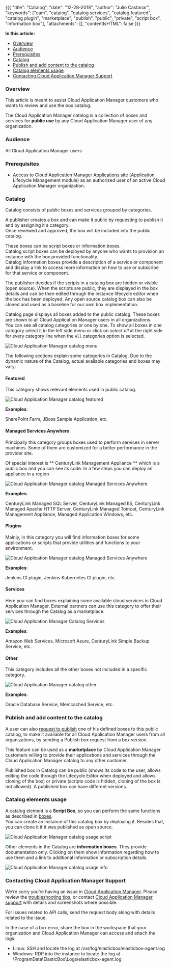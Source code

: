 {{{
"title": "Catalog",
"date": "12-28-2018",
"author": "Julio Castanar",
"keywords": ["cam", "catalog", "catalog services", "catalog featured", "catalog plugin", "marketplace", "publish", "public", "private", "script box", "information box"],
"attachments": [],
"contentIsHTML": false
}}}


**In this article:**

* [Overview](#overview)
* [Audience](#audience)
* [Prerequisites](#prerequisites)
* [Catalog](#catalog)
* [Publish and add content to the catalog](#publish-and-add-content-to-the-catalog)
* [Catalog elements usage](#catalog-elements-usage)
* [Contacting Cloud Application Manager Support](#contacting-cloud-application-manager-support)



### Overview

This article is meant to assist Cloud Application Manager customers who wants to review and use the box catalog.  

The Cloud Application Manager catalog is a collection of boxes and services for **public use** by any Cloud Application Manager user of any organization. 



### Audience

All Cloud Application Manager users

### Prerequisites

* Access to Cloud Application Manager [Applications site](https://cam.ctl.io/#/dashboard) (Application Lifecycle Management module) as an authorized user of an active Cloud Application Manager organization.


### Catalog

Catalog consists of public boxes and services grouped by categories. 

A publisher creates a box and can make it public by requesting to publish it and by assigning it a category.  
Once reviewed and approved, the box will be included into the public catalog.


These boxes can be script boxes or information boxes.  
Catalog script boxes can be deployed by anyone who wants to provision an instance with the box provided functionality.  
Catalog information boxes provide a description of a service or component and display a link to access more information on how to use or subscribe for that service or component.

The publisher decides if the scripts in a catalog box are hidden or visible (open source). When the scripts are public, they are displayed in the box details and can be then edited through the instance lifecycle editor when the box has been deployed. Any open source catalog box can also be cloned and used as a baseline for our own box implementation.

Catalog page displays all boxes added to the public catalog. These boxes are shown to all Cloud Application Manager users in all organizations.  
You can see all catalog categories or one by one. To show all boxes in one category select it in the left side menu or click on *select all* at the right side for every category line when the `All` categories option is selected.  

![Cloud Application Manager catalog menu](../../images/cloud-application-manager/getting-started-login-9.png)

The following sections explain some categories in Catalog. Due to the dynamic nature of the Catalog, actual available categories and boxes may vary: 

#### Featured

This category shows relevant elements used in public catalog. 

![Cloud Application Manager catalog featured](../../images/cloud-application-manager/catalog/cam-catalog-featured.png)

**Examples**:

SharePoint Farm, JBoss Sample Application, etc.

#### Managed Services Anywhere

Principally this category groups boxes used to perform services in server machines. Some of them are customized for a better performance in the provider site.

Of special interest is ** CenturyLink Management Appliance ** which is a public box and you can see its code. In a few steps you can deploy an appliance in a region

![Cloud Application Manager catalog Managed Services Anywhere](../../images/cloud-application-manager/catalog/cam-catalog-managed-services.png)

**Examples**:

CenturyLink Managed SQL Server, CenturyLink Managed IIS, CenturyLink Managed Apache HTTP Server, CenturyLink Managed Tomcat, CenturyLink Management Appliance, Managed Application Windows, etc.

#### Plugins

Mainly, in this category you will find information boxes for some applications or scripts that provide utilities and functions to your environment.

![Cloud Application Manager catalog Managed Services Anywhere](../../images/cloud-application-manager/catalog/cam-catalog-plugins.png)

**Examples**:

Jenkins CI plugin, Jenkins Kubernetes CI plugin, etc.

#### Services

Here you can find boxes explaining some available cloud services in Cloud Application Manager. External partners can use this category to offer their services through the Catalog as a marketplace. 

![Cloud Application Manager Catalog Services](../../images/cloud-application-manager/catalog/cam-catalog-services.png)

**Examples**:

Amazon Web Services, Microsoft Azure, CenturyLink Simple Backup Service, etc.

#### Other

This category includes all the other boxes not included in a specific category.

![Cloud Application Manager catalog other](../../images/cloud-application-manager/catalog/cam-catalog-other.png)

**Examples**:

Oracle Database Service, Memcached Service, etc.

### Publish and add content to the catalog

A user can also [request to publish](../Tutorials/publish-script-box.md) one of his defined boxes to this public catalog, to make it available for all Cloud Application Manager users from all organizations, by sending a Publish box request from a box version. 

This feature can be used as a **marketplace** by Cloud Application Manager customers willing to provide their applications and services through the Cloud Application Manager catalog to any other customer.

Published box in Catalog can be public (shows its code to the user, allows editing the code through the Lifecycle Editor when deployed and allows cloning of the box) or private (scripts code is hidden, cloning of the box is not allowed). A published box can have different versions.

### Catalog elements usage

A catalog element is a **Script Box**, so you can perform the same functions as described in [boxes](boxes.md).  
You can create an instance of this catalog box by deploying it. Besides that, you can clone it if it was published as open source.

![Cloud Application Manager catalog usage script](../../images/cloud-application-manager/catalog/cam-catalog-usage1.png)

Other elements in the Catalog are **information boxes**. They provide documentation only. Clicking on them show information regarding how to use them and a link to additional information or subscription details.

![Cloud Application Manager catalog usage info](../../images/cloud-application-manager/catalog/cam-catalog-usage2.png)

### Contacting Cloud Application Manager Support

We’re sorry you’re having an issue in [Cloud Application Manager](https://www.ctl.io/cloud-application-manager/). Please review the [troubleshooting tips](../Troubleshooting/troubleshooting-tips.md), or contact [Cloud Application Manager support](mailto:incident@CenturyLink.com) with details and screenshots where possible.

For issues related to API calls, send the request body along with details related to the issue.

In the case of a box error, share the box in the workspace that your organization and Cloud Application Manager can access and attach the logs.
* Linux: SSH and locate the log at /var/log/elasticbox/elasticbox-agent.log
* Windows: RDP into the instance to locate the log at \ProgramData\ElasticBox\Logs\elasticbox-agent.log


